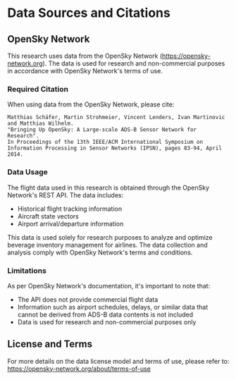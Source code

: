 # Data Sources and Citations

## OpenSky Network

This research uses data from the OpenSky Network (https://opensky-network.org). The data is used for research and non-commercial purposes in accordance with OpenSky Network's terms of use.

### Required Citation

When using data from the OpenSky Network, please cite:

```
Matthias Schäfer, Martin Strohmeier, Vincent Lenders, Ivan Martinovic and Matthias Wilhelm.
"Bringing Up OpenSky: A Large-scale ADS-B Sensor Network for Research".
In Proceedings of the 13th IEEE/ACM International Symposium on Information Processing in Sensor Networks (IPSN), pages 83-94, April 2014.
```

### Data Usage

The flight data used in this research is obtained through the OpenSky Network's REST API. The data includes:
- Historical flight tracking information
- Aircraft state vectors
- Airport arrival/departure information

This data is used solely for research purposes to analyze and optimize beverage inventory management for airlines. The data collection and analysis comply with OpenSky Network's terms and conditions.

### Limitations

As per OpenSky Network's documentation, it's important to note that:
- The API does not provide commercial flight data
- Information such as airport schedules, delays, or similar data that cannot be derived from ADS-B data contents is not included
- Data is used for research and non-commercial purposes only

## License and Terms

For more details on the data license model and terms of use, please refer to:
https://opensky-network.org/about/terms-of-use 